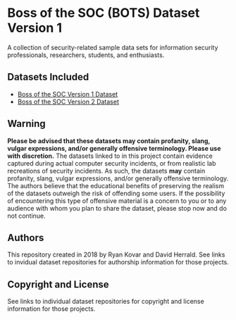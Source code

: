 # Boss of the SOC (BOTS) Dataset Version 1
A collection of security-related sample data sets for information security professionals, researchers, students, and enthusiasts.

## Datasets Included
* [Boss of the SOC Version 1 Dataset](https://github.com/splunk/botsv1)
* [Boss of the SOC Version 2 Dataset](https://github.com/splunk/botsv2)

## Warning
**Please be advised that these datasets may contain profanity, slang, vulgar expressions, and/or generally offensive terminology. Please use with discretion.** The datasets linked to in this project contain evidence captured during actual computer security incidents, or from realistic lab recreations of security incidents. As such, the datasets **may** contain profanity, slang, vulgar expressions, and/or generally offensive terminology. The authors believe that the educational benefits of preserving the realism of the datasets outweigh the risk of offending some users. If the possibility of encountering this type of offensive material is a concern to you or to any audience with whom you plan to share the dataset, please stop now and do not continue.

## Authors
This repository created in 2018 by Ryan Kovar and David Herrald. See links to invidual dataset repositories for authorship information for those projects.

## Copyright and License
See links to individual dataset repositories for copyright and license information for those projects.
